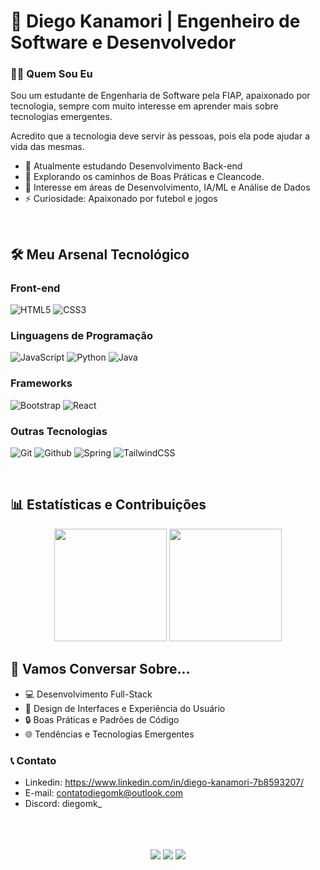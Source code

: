 # 🚀 Diego Kanamori | Engenheiro de Software e Desenvolvedor

### 👨‍💻 Quem Sou Eu

Sou um estudante de Engenharia de Software pela FIAP, apaixonado por tecnologia, sempre com muito interesse em aprender mais sobre tecnologias emergentes.

Acredito que a tecnologia deve servir às pessoas, pois ela pode ajudar a vida das mesmas.

- 🔭 Atualmente estudando Desenvolvimento Back-end
- 🌱 Explorando os caminhos de Boas Práticas e Cleancode.
- 👯 Interesse em áreas de Desenvolvimento, IA/ML e Análise de Dados
- ⚡ Curiosidade: Apaixonado por futebol e jogos

<br>

## 🛠️ Meu Arsenal Tecnológico

<div align="left">

### Front-end
  
![HTML5](https://img.shields.io/badge/HTML5-E34F26?style=for-the-badge&logo=html5&logoColor=white)
![CSS3](https://img.shields.io/badge/CSS3-1572B6?style=for-the-badge&logo=css3&logoColor=white)

  
### Linguagens de Programação
![JavaScript](https://img.shields.io/badge/JavaScript-F7DF1E?style=for-the-badge&logo=javascript&logoColor=black)
![Python](https://img.shields.io/badge/Python-3776AB?style=for-the-badge&logo=python&logoColor=white)
![Java](https://img.shields.io/badge/Java-ED8B00?style=for-the-badge&logo=java&logoColor=white)

### Frameworks
![Bootstrap](https://img.shields.io/badge/Bootstrap-563D7C?style=for-the-badge&logo=bootstrap&logoColor=white)
![React](https://img.shields.io/badge/react-%2320232a.svg?style=for-the-badge&logo=react&logoColor=%2361DAFB)

### Outras Tecnologias
![Git](https://img.shields.io/badge/git-E34F26?style=for-the-badge&logo=git&logoColor=white)
![Github](https://img.shields.io/badge/github-000?style=for-the-badge&logo=github&logoColor=white)
![Spring](https://img.shields.io/badge/spring-%236DB33F.svg?style=for-the-badge&logo=spring&logoColor=white)
![TailwindCSS](https://img.shields.io/badge/tailwindcss-%2338B2AC.svg?style=for-the-badge&logo=tailwind-css&logoColor=white)

</div>

<br>

## 📊 Estatísticas e Contribuições

<div align="center">
  <img height="180em" src="https://github-readme-stats.vercel.app/api?username=D13G0XD&show_icons=true&theme=holi"/>
  <img height="180em" src="https://github-readme-stats.vercel.app/api/top-langs/?username=D13G0XD&layout=compact&langs_count=7&theme=holi"/>
</div

<br>

## 💬 Vamos Conversar Sobre...

- 💻 Desenvolvimento Full-Stack
- 🎨 Design de Interfaces e Experiência do Usuário
- 🔒 Boas Práticas e Padrões de Código
- 🌐 Tendências e Tecnologias Emergentes

### 📞 Contato

- Linkedin: https://www.linkedin.com/in/diego-kanamori-7b8593207/
- E-mail: contatodiegomk@outlook.com
- Discord: diegomk_ 
<br>
<br>
<br>
<div align="center">
  <a href="https://www.linkedin.com/in/diego-kanamori-7b8593207/" ><img src="https://img.shields.io/badge/LinkedIn-0077B5?style=for-the-badge&logo=linkedin&logoColor=white" ></a>
  <img loading="lazy" src="https://img.shields.io/badge/Email-D14836?style=for-the-badge&logo=gmail&logoColor=white"> 
  <img src="https://img.shields.io/badge/Discord-7289DA?style=for-the-badge&logo=discord&logoColor=white" ></a>
</div>





<br>
